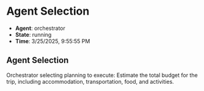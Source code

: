 # Agent Selection

- **Agent**: orchestrator
- **State**: running
- **Time**: 3/25/2025, 9:55:55 PM

## Agent Selection

Orchestrator selecting planning to execute: Estimate the total budget for the trip, including accommodation, transportation, food, and activities.

